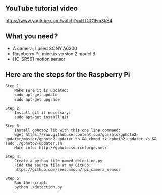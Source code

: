 ## YouTube tutorial video
https://www.youtube.com/watch?v=RTCG1Fm3kS4
	
	
## What you need?
- A camera, I used SONY A6300
- Raspberry Pi, mine is version 2 model B
- HC-SR501 motion sensor
	
	
## Here are the steps for the Raspberry Pi
	Step 1:
		Make sure it is updated:
		sudo apt-get update
		sudo apt-get upgrade
		
	Step 2:
		Install git if necessary:
		sudo apt-get install git
		
	Step 3:
		Install gphoto2 lib with this one line command:
		wget https://raw.githubusercontent.com/gonzalo/gphoto2-updater/master/gphoto2-updater.sh && chmod +x gphoto2-updater.sh && sudo ./gphoto2-updater.sh
		More info: http://gphoto.sourceforge.net/
		
	Step 4:
		Create a python file named detection.py
		Find the source file at my GitHub:
		https://github.com/seesunmoon/rpi_camera_sensor
		
	Step 5:
		Run the script:
		python ./detection.py
